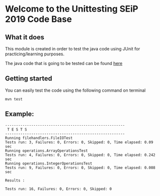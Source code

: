 # Welcome to the Unittesting SEiP 2019 Code Base

## What it does

This module is created in order to test the java code using JUnit for practicing/learning purposes.

The java code that is going to be tested can be found [here](https://github.com/ionpetro/SEIP2019/tree/master/seip2019/unittesting/src/main/java)

## Getting started

You can easily test the code using the following command on terminal

```
mvn test
```

## Example:

```
-------------------------------------------------------
 T E S T S
-------------------------------------------------------
Running filehandlers.FileIOTest
Tests run: 3, Failures: 0, Errors: 0, Skipped: 0, Time elapsed: 0.09 sec
Running operations.ArrayOperationsTest
Tests run: 4, Failures: 0, Errors: 0, Skipped: 0, Time elapsed: 0.242 sec
Running operations.IntegerOperationsTest
Tests run: 9, Failures: 0, Errors: 0, Skipped: 0, Time elapsed: 0.008 sec

Results :

Tests run: 16, Failures: 0, Errors: 0, Skipped: 0
```
